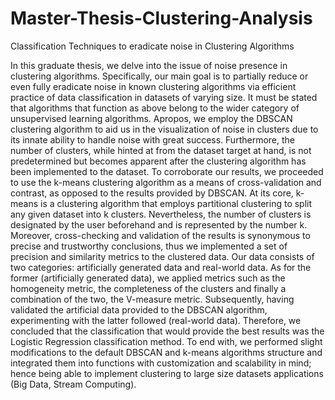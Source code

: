 # Master-Thesis-Clustering-Analysis
Classification Techniques to eradicate noise in Clustering Algorithms

In this graduate thesis, we delve into the issue of noise presence in clustering 
algorithms. Specifically, our main goal is to partially reduce or even fully eradicate noise in 
known clustering algorithms via efficient practice of data classification in datasets of varying 
size. It must be stated that algorithms that function as above belong to the wider category of 
unsupervised learning algorithms. Apropos, we employ the DBSCAN clustering algorithm to 
aid us in the visualization of noise in clusters due to its innate ability to handle noise with great 
success. Furthermore, the number of clusters, while hinted at from the dataset target at hand, is 
not predetermined but becomes apparent after the clustering algorithm has been implemented 
to the dataset.
To corroborate our results, we proceeded to use the k-means clustering algorithm as a 
means of cross-validation and contrast, as opposed to the results provided by DBSCAN. At its 
core, k-means is a clustering algorithm that employs partitional clustering to split any given 
dataset into k clusters. Nevertheless, the number of clusters is designated by the user beforehand 
and is represented by the number k. Moreover, cross-checking and validation of the results is 
synonymous to precise and trustworthy conclusions, thus we implemented a set of precision 
and similarity metrics to the clustered data. Our data consists of two categories: artificially 
generated data and real-world data. As for the former (artificially generated data), we applied 
metrics such as the homogeneity metric, the completeness of the clusters and finally a 
combination of the two, the V-measure metric. Subsequently, having validated the artificial 
data provided to the DBSCAN algorithm, experimenting with the latter followed (real-world 
data). Therefore, we concluded that the classification that would provide the best results was 
the Logistic Regression classification method. To end with, we performed slight modifications 
to the default DBSCAN and k-means algorithms structure and integrated them into functions 
with customization and scalability in mind; hence being able to implement clustering to large 
size datasets applications (Big Data, Stream Computing).
